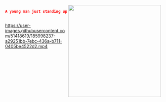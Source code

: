 <!-- ##

<img align="right" width="300" src="https://i.imgur.com/ugWb6BU.gif" /> -->

<img align="right" width="300" src="https://count.getloli.com/get/@deoncn" />

```json  
A young man just standing up.
   
```
<!-- <a href="https://deoncn.github.io" target="_blank">deoncn.github.io</a> -->
<!-- ![Deoncn's GitHub stats](https://github-readme-stats.vercel.app/api?username=deoncn&theme=radical&show_icons=true) ![Deoncn](https://github-readme-stats.vercel.app/api/top-langs/?username=deoncn&hide=html&layout=compact&theme=radical)
![](https://github-profile-summary-cards.vercel.app/api/cards/profile-details?username=deoncn&theme=monokai) -->

https://user-images.githubusercontent.com/51418619/185998237-a29251bb-7ebc-436a-b711-0405be4522d2.mp4
